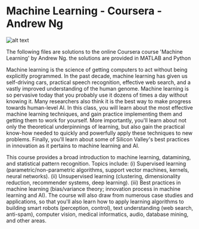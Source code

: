 # Machine Learning - Coursera - Andrew Ng
![alt text][logo]

[logo]: https://www.google.com/imgres?imgurl=https%3A%2F%2Fd3njjcbhbojbot.cloudfront.net%2Fapi%2Futilities%2Fv1%2Fimageproxy%2Fhttps%3A%2F%2Fcoursera.s3.amazonaws.com%2Ftopics%2Fml%2Flarge-icon.png&imgrefurl=https%3A%2F%2Fwww.coursera.org%2Flearn%2Fmachine-learning&docid=W1jBOs6LCrJfWM&tbnid=Vs9y5SSd5uTnUM%3A&vet=10ahUKEwixpISw0traAhVQ52MKHUO0CVUQMwg4KAAwAA..i&w=460&h=259&client=firefox-b&bih=831&biw=1747&q=logo%20machine%20learning%20coursera&ved=0ahUKEwixpISw0traAhVQ52MKHUO0CVUQMwg4KAAwAA&iact=mrc&uact=8

The following files are solutions to the online Coursera course 'Machine Learning' by Andrew Ng. 
the solutions are provided in MATLAB and Python


Machine learning is the science of getting computers to act without being explicitly programmed. In the past decade, 
machine learning has given us self-driving cars, practical speech recognition, effective web search, and a vastly improved 
understanding of the human genome. Machine learning is so pervasive today that you probably use it dozens of times a day 
without knowing it. Many researchers also think it is the best way to make progress towards human-level AI. In this class, 
you will learn about the most effective machine learning techniques, and gain practice implementing them and getting them 
to work for yourself. More importantly, you'll learn about not only the theoretical underpinnings of learning, but also gain 
the practical know-how needed to quickly and powerfully apply these techniques to new problems. Finally, you'll learn about 
some of Silicon Valley's best practices in innovation as it pertains to machine learning and AI. 

This course provides a broad  introduction to machine learning, datamining, and statistical pattern recognition. Topics include:
 (i) Supervised learning (parametric/non-parametric algorithms, support vector machines, kernels, neural networks). (ii) 
 Unsupervised learning (clustering, dimensionality reduction, recommender systems, deep learning). (iii) Best practices in 
 machine learning (bias/variance theory; innovation process in machine learning and AI). The course will also draw from 
 numerous case studies and applications, so that you'll also learn how to apply learning algorithms to building smart robots 
 (perception, control), text understanding (web search, anti-spam), computer vision, medical informatics, audio, database mining, 
 and other areas.